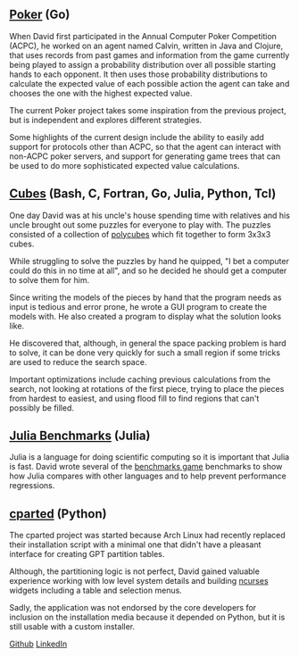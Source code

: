 ## [Poker][1] (Go)

[1]: https://github.com/dcampbell24/poker

When David first participated in the Annual Computer Poker Competition (ACPC), he worked on an agent named Calvin, written in Java and Clojure, that uses records from past games and information from the game currently being played to assign a probability distribution over all possible starting hands to each opponent. It then uses those probability distributions to calculate the expected value of each possible action the agent can take and chooses the one with the highest expected value.

The current Poker project takes some inspiration from the previous project, but is independent and explores different strategies.

Some highlights of the current design include the ability to easily add support for protocols other than ACPC, so that the agent can interact with non-ACPC poker servers, and support for generating game trees that can be used to do more sophisticated expected value calculations.

## [Cubes][2] (Bash, C, Fortran, Go, Julia, Python, Tcl)

[2]: https://github.com/dcampbell24/cubes

One day David was at his uncle's house spending time with relatives and his uncle brought out some puzzles for everyone to play with. The puzzles consisted of a collection of [polycubes][7] which fit together to form 3x3x3 cubes.

[7]: http://en.wikipedia.org/wiki/Polycube

While struggling to solve the puzzles by hand he quipped, "I bet a computer could do this in no time at all", and so he decided he should get a computer to solve them for him.

Since writing the models of the pieces by hand that the program needs as input is tedious and error prone, he wrote a GUI program to create the models with. He also created a program to display what the solution looks like.

He discovered that, although, in general the space packing problem is hard to solve, it can be done very quickly for such a small region if some tricks are used to reduce the search space.

Important optimizations include caching previous calculations from the search, not looking at rotations of the first piece, trying to place the pieces from hardest to easiest, and using flood fill to find regions that can't possibly be filled.

## [Julia Benchmarks][3] (Julia)

[3]: https://github.com/JuliaLang/julia/tree/master/test/perf/shootout

Julia is a language for doing scientific computing so it is important that Julia is fast. David wrote several of the [benchmarks game][8] benchmarks to show how Julia compares with other languages and to help prevent performance regressions.

[8]: http://benchmarksgame.alioth.debian.org/

## [cparted][4] (Python)

[4]: https://github.com/dcampbell24/cparted

The cparted project was started because Arch Linux had recently replaced their installation script with a minimal one that didn't have a pleasant interface for creating GPT partition tables.

Although, the partitioning logic is not perfect, David gained valuable experience working with low level system details and building [ncurses][9] widgets including a table and selection menus.

[9]: https://www.gnu.org/software/ncurses/

Sadly, the application was not endorsed by the core developers for inclusion on the installation media because it depended on Python, but it is still usable with a custom installer.

[Github][5] [LinkedIn][6]

[5]: https://github.com/dcampbell24
[6]: https://www.linkedin.com/in/david-campbell-b13ab8b2/